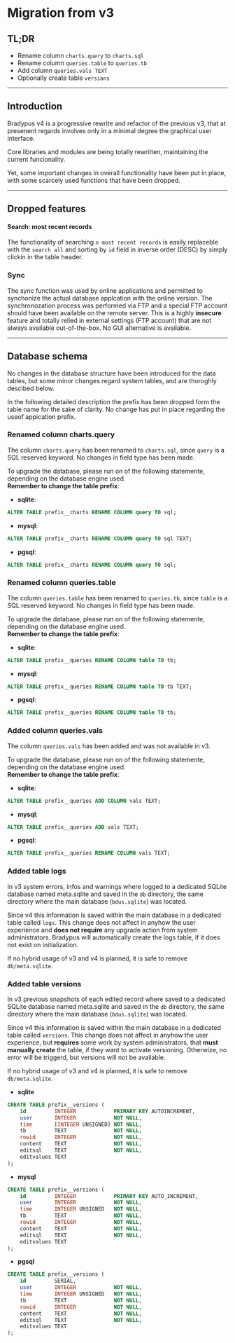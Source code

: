 # Migration from v3

## TL;DR
- Rename column `charts.query` to `charts.sql`
- Rename column `queries.table` to `queries.tb`
- Add column `queries.vals TEXT`
- Optionally create table `versions`

---

## Introduction

Bradypus v4 is a progressive rewrite and refactor of the previous v3, 
that at presenent regards involves only in a minimal degree the graphical user interface.

Core libraries and modules are being totally rewritten, maintaining the current funcionality.

Yet, some important changes in overall functionality have been put in place, with some scarcely used
functions that have been dropped.

---

## Dropped features

#### Search: most recent records
The functionality of searching `n most recent records` is easily replaceble with the `search all`
and sorting by `id` field in inverse order (DESC) by simply clickin in the table header.


### Sync
The sync function was used by online applications and permitted to synchonize the actual 
database applcation with the online version. The synchronozation process was performed via FTP
and a special FTP account should have been available on the remote server. This is a highly
**insecure** feature and totally relied in external settings (FTP account) that are not always
available out-of-the-box. No GUI alternative is available.

---

## Database schema

No changes in the database structure have been introduced for the data tables, but some minor changes
regard system tables, and are thoroghly descibed below.

<p class="bg-warning p-3">In the following detailed description the prefix has been dropped form the table name for the sake
of clarity. No change has put in place regarding the useof appication prefix.</p>

### Renamed column charts.query

The column `charts.query` has been renamed to `charts.sql`, since `query` is a SQL reserved keyword.
No changes in field type has been made.

To upgrade the database, please run on of the following statemente, depending on the database engine used.  
**Remember to change the table prefix**:

- **sqlite**:
```sql
ALTER TABLE prefix__charts RENAME COLUMN query TO sql;
```
- **mysql**:
```sql
ALTER TABLE prefix__charts RENAME COLUMN query TO sql TEXT;
```
- **pgsql**: 
```sql
ALTER TABLE prefix__charts RENAME COLUMN query TO sql;
```

### Renamed column queries.table

The column `queries.table` has been renamed to `queries.tb`, since `table` is a SQL reserved keyword.
No changes in field type has been made.

To upgrade the database, please run on of the following statemente, depending on the database engine used.  
**Remember to change the table prefix**:

- **sqlite**: 
```sql
ALTER TABLE prefix__queries RENAME COLUMN table TO tb;
```
- **mysql**: 
```sql
ALTER TABLE prefix__queries RENAME COLUMN table TO tb TEXT;
```
- **pgsql**: 
```sql
ALTER TABLE prefix__queries RENAME COLUMN table TO tb;
```

### Added column queries.vals

The column `queries.vals` has been added and was not available in v3.

To upgrade the database, please run on of the following statemente, depending on the database engine used.  
**Remember to change the table prefix**:

- **sqlite**: 
```sql
ALTER TABLE prefix__queries ADD COLUMN vals TEXT;
```
- **mysql**: 
```sql
ALTER TABLE prefix__queries ADD vals TEXT;
```
- **pgsql**: 
```sql
ALTER TABLE prefix__queries RENAME COLUMN vals TEXT;
```

### Added table logs

In v3 system errors, infos and warnings where logged to a dedicated SQLite database
named meta.sqlite and saved in the `db` directory, the same directory where the main database
(`bdus.sqlite`) was located.

Since v4 this information is saved within the main database in a dedicated table
called `logs`. This change does not affect in anyhow the user experience and **does
not require** any upgrade action from system administrators. Bradypus will automatically
create the logs table, if it does not exist on initialization.

If no hybrid usage of v3 and v4 is planned, it is safe to remove `db/meta.sqlite`.

### Added table versions

In v3 previous snapshots of each edited record where saved to a dedicated SQLite database
named meta.sqlite and saved in the `db` directory, the same directory where the main database
(`bdus.sqlite`) was located.

Since v4 this information is saved within the main database in a dedicated table
called `versions`. This change does not affect in anyhow the user experience, but 
**requires** some work by system administrators, that **must manually create** the table,
if they want to activate versioning. Otherwize, no error will be triggerd, but versions will not be available.



If no hybrid usage of v3 and v4 is planned, it is safe to remove `db/meta.sqlite`.

- **sqlite**
```sql
CREATE TABLE prefix__versions (
    id         INTEGER            PRIMARY KEY AUTOINCREMENT,
    user       INTEGER            NOT NULL,
    time       [INTEGER UNSIGNED] NOT NULL,
    tb         TEXT               NOT NULL,
    rowid      INTEGER            NOT NULL,
    content    TEXT               NOT NULL,
    editsql    TEXT               NOT NULL,
    editvalues TEXT
);
````
- **mysql**
```sql
CREATE TABLE prefix__versions (
    id         INTEGER            PRIMARY KEY AUTO_INCREMENT,
    user       INTEGER            NOT NULL,
    time       INTEGER UNSIGNED   NOT NULL,
    tb         TEXT               NOT NULL,
    rowid      INTEGER            NOT NULL,
    content    TEXT               NOT NULL,
    editsql    TEXT               NOT NULL,
    editvalues TEXT
);
````
- **pgsql**
```sql
CREATE TABLE prefix__versions (
    id         SERIAL,
    user       INTEGER            NOT NULL,
    time       INTEGER UNSIGNED   NOT NULL,
    tb         TEXT               NOT NULL,
    rowid      INTEGER            NOT NULL,
    content    TEXT               NOT NULL,
    editsql    TEXT               NOT NULL,
    editvalues TEXT
);
````